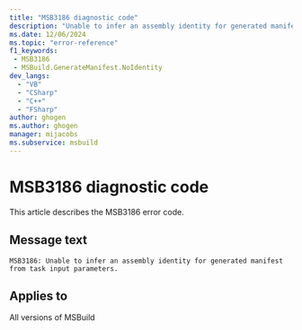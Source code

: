 ```yaml
---
title: "MSB3186 diagnostic code"
description: "Unable to infer an assembly identity for generated manifest from task input parameters."
ms.date: 12/06/2024
ms.topic: "error-reference"
f1_keywords:
 - MSB3186
 - MSBuild.GenerateManifest.NoIdentity
dev_langs:
  - "VB"
  - "CSharp"
  - "C++"
  - "FSharp"
author: ghogen
ms.author: ghogen
manager: mijacobs
ms.subservice: msbuild
---
```


# MSB3186 diagnostic code

<!-- :::ErrorDefinitionDescription::: -->
<!-- :::editable-content name="introDescription"::: -->
This article describes the MSB3186 error code.
<!-- :::editable-content-end::: -->

## Message text

`MSB3186: Unable to infer an assembly identity for generated manifest from task input parameters.`

<!-- :::editable-content name="postOutputDescription"::: -->
<!--
{StrBegin="MSB3186: "}
-->
<!-- :::editable-content-end::: -->
<!-- :::ErrorDefinitionDescription-end::: -->

## Applies to

All versions of MSBuild

